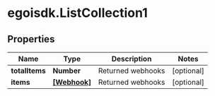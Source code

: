 # egoisdk.ListCollection1

## Properties

Name | Type | Description | Notes
------------ | ------------- | ------------- | -------------
**totalItems** | **Number** | Returned webhooks | [optional] 
**items** | [**[Webhook]**](Webhook.md) | Returned webhooks | [optional] 


